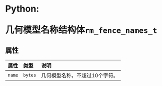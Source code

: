 # <p class="hidden">Python: </p>几何模型名称结构体`rm_fence_names_t`

## 属性

|  属性  |  类型  |  说明  |
| :--- | :--- | :--- |
| `name`    | `bytes`  | 几何模型名称，不超过10个字符。       |
